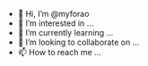 - 👋 Hi, I’m @myforao
- 👀 I’m interested in ...
- 🌱 I’m currently learning ...
- 💞️ I’m looking to collaborate on ...
- 📫 How to reach me ...

<!---
myforao/myforao is a ✨ special ✨ repository because its `README.md` (this file) appears on your GitHub profile.
You can click the Preview link to take a look at your changes.
--->
